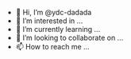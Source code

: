 - 👋 Hi, I’m @ydc-dadada
- 👀 I’m interested in ...
- 🌱 I’m currently learning ...
- 💞️ I’m looking to collaborate on ...
- 📫 How to reach me ...

<!---
ydc-dadada/ydc-dadada is a ✨ special ✨ repository because its `README.md` (this file) appears on your GitHub profile.
You can click the Preview link to take a look at your changes.
--->
